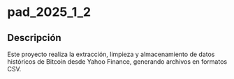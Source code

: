 # pad_2025_1_2

## Descripción

Este proyecto realiza la extracción, limpieza y almacenamiento de datos históricos de Bitcoin desde Yahoo Finance, generando archivos en formatos CSV.


